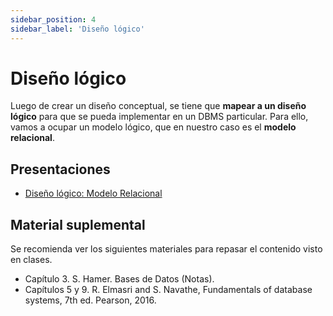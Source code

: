 ```yaml
---
sidebar_position: 4
sidebar_label: 'Diseño lógico'
---
```


# Diseño lógico

Luego de crear un diseño conceptual, se tiene que **mapear a un diseño lógico** para que se pueda implementar en un DBMS particular. Para ello, vamos a ocupar un modelo lógico, que en nuestro caso es el **modelo relacional**.

## Presentaciones

- [Diseño lógico: Modelo Relacional](https://github.com/sivanahamer/bases-datos/blob/main/docs/03-logico/pres/03-relational.pdf)

## Material suplemental

Se recomienda ver los siguientes materiales para repasar el contenido visto en clases.

- Capítulo 3. S. Hamer. Bases de Datos (Notas).
- Capítulos 5 y 9. R. Elmasri and S. Navathe, Fundamentals of database systems, 7th ed. Pearson, 2016.

